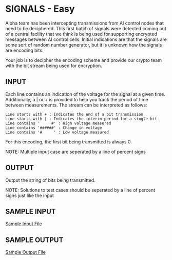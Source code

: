 <!-- RATING: EASY -->
<!-- NAME:  SIGNALS -->
<!-- GENERATOR: generate.pl -->
# SIGNALS - Easy

Alpha team has been intercepting transmissions from AI control nodes that need to be deciphered. This first batch of signals were detected coming out of a central facility that we think is being used for supporting encrypted messages between AI control cells. Initial indications are that the signals are some sort of random number generator, but it is unknown how the signals are encoding bits.

Your job is to decipher the encoding scheme and provide our crypto team with the bit stream being used for encryption.


## INPUT
Each line contains an indication of the voltage for the signal at a given time. Additionally, a | or + is provided to help you track the period of time between measurements. The stream can be interpreted as follows:

	Line starts with + : Indicates the end of a bit transmission
	Line starts with | : Indicates the interim period for a single bit
	Line contains '     #' : High voltage measured
	Line contains '######' : Change in voltage
	Line contains '#     ' : Low voltage measured

For this encoding, the first bit being transmitted is always 0.

NOTE: Multiple input case are seperated by a line of percent signs

## OUTPUT
Output the string of bits being transmitted.

NOTE: Solutions to test cases should be seperated by a line of percent signs just like the input

## SAMPLE INPUT
<a target=new href='/include/signals-easy-input.txt'>Sample Input File</a>

## SAMPLE OUTPUT
<a target=new href='/include/signals-easy-output.txt'>Sample Output File</a>
